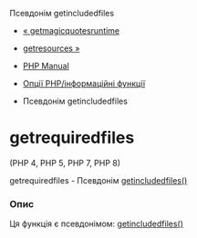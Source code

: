 Псевдонім getincludedfiles

-   [« getmagicquotesruntime](function.get-magic-quotes-runtime.html)
    
-   [getresources »](function.get-resources.html)
    
-   [PHP Manual](index.html)
    
-   [Опції PHP/інформаційні функції](ref.info.html)
    
-   Псевдонім getincludedfiles
    

# getrequiredfiles

(PHP 4, PHP 5, PHP 7, PHP 8)

getrequiredfiles - Псевдонім [getincludedfiles()](function.get-included-files.html)

### Опис

Ця функція є псевдонімом: [getincludedfiles()](function.get-included-files.html)
